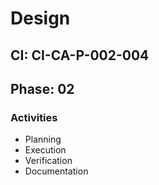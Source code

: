 # Design

## CI: CI-CA-P-002-004
## Phase: 02

### Activities
- Planning
- Execution
- Verification
- Documentation
